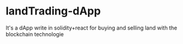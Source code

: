 # landTrading-dApp
It's a dApp write in solidity+react for buying and selling land with the blockchain technologie
